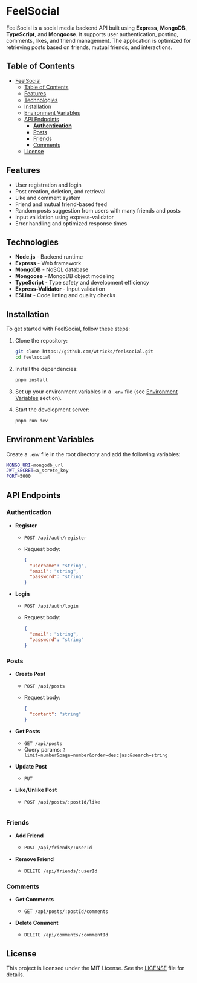 # FeelSocial

FeelSocial is a social media backend API built using **Express**, **MongoDB**, **TypeScript**, and **Mongoose**. It supports user authentication, posting, comments, likes, and friend management. The application is optimized for retrieving posts based on friends, mutual friends, and interactions.

## Table of Contents

- [FeelSocial](#feelsocial)
  - [Table of Contents](#table-of-contents)
  - [Features](#features)
  - [Technologies](#technologies)
  - [Installation](#installation)
  - [Environment Variables](#environment-variables)
  - [API Endpoints](#api-endpoints)
    - [**Authentication**](#authentication)
    - [Posts](#posts)
    - [Friends](#friends)
    - [Comments](#comments)
  - [License](#license)

## Features

- User registration and login
- Post creation, deletion, and retrieval
- Like and comment system
- Friend and mutual friend-based feed
- Random posts suggestion from users with many friends and posts
- Input validation using express-validator
- Error handling and optimized response times

## Technologies

- **Node.js** - Backend runtime
- **Express** - Web framework
- **MongoDB** - NoSQL database
- **Mongoose** - MongoDB object modeling
- **TypeScript** - Type safety and development efficiency
- **Express-Validator** - Input validation
- **ESLint** - Code linting and quality checks

## Installation

To get started with FeelSocial, follow these steps:

1. Clone the repository:

   ```bash
   git clone https://github.com/wtricks/feelsocial.git
   cd feelsocial
   ```

2. Install the dependencies:

   ```bash
   pnpm install
   ```

3. Set up your environment variables in a `.env` file (see [Environment Variables](#environment-variables) section).

4. Start the development server:

   ```bash
   pnpm run dev
   ```

## Environment Variables

Create a `.env` file in the root directory and add the following variables:

```bash
MONGO_URI=mongodb_url
JWT_SECRET=a_screte_key
PORT=5000
```

## API Endpoints

### **Authentication**

- **Register**

  - `POST /api/auth/register`
  - Request body:

    ```json
    {
      "username": "string",
      "email": "string",
      "password": "string"
    }
    ```

- **Login**

  - `POST /api/auth/login`
  - Request body:

    ```json
    {
      "email": "string",
      "password": "string"
    }
    ```

### Posts

- **Create Post**

  - `POST /api/posts`
  - Request body:

    ```json
    {
      "content": "string"
    }
    ```

- **Get Posts**

  - `GET /api/posts`
  - Query params: `?limit=number&page=number&order=desc|asc&search=string`

- **Update Post**

  - `PUT`

- **Like/Unlike Post**

  - `POST /api/posts/:postId/like`

    ```

    ```

### Friends

- **Add Friend**

  - `POST /api/friends/:userId`

- **Remove Friend**
  - `DELETE /api/friends/:userId`

### Comments

- **Get Comments**

  - `GET /api/posts/:postId/comments`

- **Delete Comment**
  - `DELETE /api/comments/:commentId`

## License

This project is licensed under the MIT License. See the [LICENSE](LICENSE) file for details.
